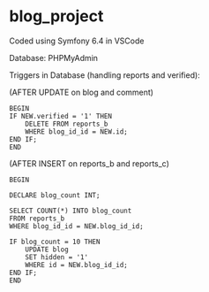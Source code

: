 # blog_project

Coded using Symfony 6.4 in VSCode

Database: PHPMyAdmin

Triggers in Database (handling reports and verified):

(AFTER UPDATE on blog and comment)

    BEGIN
    IF NEW.verified = '1' THEN
        DELETE FROM reports_b
        WHERE blog_id_id = NEW.id;
    END IF;
    END

(AFTER INSERT on reports_b and reports_c)

    BEGIN
    
    DECLARE blog_count INT;

    SELECT COUNT(*) INTO blog_count
    FROM reports_b
    WHERE blog_id_id = NEW.blog_id_id;

    IF blog_count = 10 THEN
        UPDATE blog
        SET hidden = '1'
        WHERE id = NEW.blog_id_id;
    END IF;
    END

